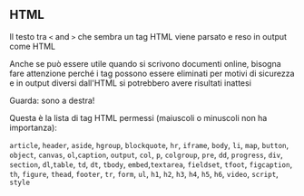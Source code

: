 HTML
----

Il testo tra `<` and `>` che sembra un tag HTML viene parsato e reso in output come HTML

Anche se può essere utile quando si scrivono documenti online, bisogna fare attenzione perché i tag possono essere eliminati per motivi di sicurezza e in output diversi dall'HTML si potrebbero avere risultati inattesi

<p class="text-right">Guarda: sono a destra!</p>

Questa è la lista di tag HTML permessi (maiuscoli o minuscoli non ha importanza):

`article`, `header`, `aside`, `hgroup`, `blockquote`, `hr`, `iframe`, `body`, `li`, `map`, `button`, `object`, `canvas`, `ol`,`caption`, `output`, `col`, `p`, `colgroup`, `pre`, `dd`, `progress`, `div`, `section`, `dl`,`table`, `td`, `dt`, `tbody`, `embed`,`textarea`, `fieldset`, `tfoot`, `figcaption`, `th`, `figure`, `thead`, `footer`, `tr`, `form`, `ul`, `h1`, `h2`, `h3`, `h4`, `h5`, `h6`, `video`, `script`, `style`

